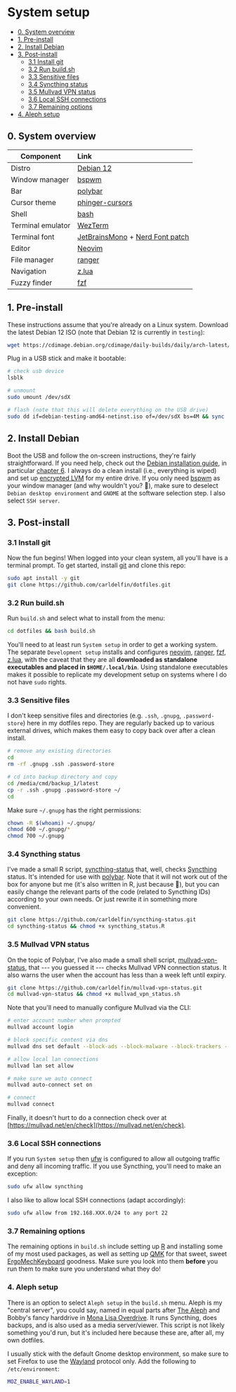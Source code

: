 System setup
============

- [0. System overview](#0-system-overview)
- [1. Pre-install](#1-pre-install)
- [2. Install Debian](#2-install-debian)
- [3. Post-install](#3-post-install)
    - [3.1 Install git](#31-install-git)
    - [3.2 Run build.sh](#32-run-buildsh)
    - [3.3 Sensitive files](#33-sensitive-files)
    - [3.4 Syncthing status](#34-syncthing-status)
    - [3.5 Mullvad VPN status](#35-mullvad-vpn-status)
    - [3.6 Local SSH connections](#36-local-ssh-connections)
    - [3.7 Remaining options](#37-remaining-options)
- [4. Aleph setup](#4-aleph-setup)

## 0. System overview

| Component           | Link                                            |
| --------------------| :-----------------------------------------------|
| Distro              | [Debian 12](https://wiki.debian.org/DebianBookworm)|
| Window manager      | [bspwm](https://github.com/baskerville/bspwm)|
| Bar                 | [polybar](https://github.com/polybar/polybar)|
| Cursor theme        | [phinger-cursors](https://github.com/phisch/phinger-cursors)|
| Shell               | [bash](https://www.gnu.org/software/bash/)|
| Terminal emulator   | [WezTerm](https://wezfurlong.org/wezterm/)|
| Terminal font       | [JetBrainsMono](https://github.com/JetBrains/JetBrainsMono) + [Nerd Font patch](https://www.nerdfonts.com/font-downloads)|
| Editor              | [Neovim](https://neovim.io/)|
| File manager        | [ranger](https://github.com/ranger/ranger)|
| Navigation          | [z.lua](https://github.com/skywind3000/z.lua)|
| Fuzzy finder        | [fzf](https://github.com/junegunn/fzf)|

## 1. Pre-install

These instructions assume that you're already on a Linux system. Download the latest Debian 12 ISO (note that Debian 12 is currently in `testing`):

```bash
wget https://cdimage.debian.org/cdimage/daily-builds/daily/arch-latest/amd64/iso-cd/debian-testing-amd64-netinst.iso
```

Plug in a USB stick and make it bootable:

```bash
# check usb device
lsblk

# unmount
sudo umount /dev/sdX

# flash (note that this will delete everything on the USB drive)
sudo dd if=debian-testing-amd64-netinst.iso of=/dev/sdX bs=4M && sync
```

## 2. Install Debian

Boot the USB and follow the on-screen instructions, they're fairly straightforward. If you need help, check out the [Debian installation guide](https://www.debian.org/releases/stable/amd64/), in particular [chapter 6](https://www.debian.org/releases/stable/amd64/ch06.en.html). I always do a clean install (i.e., everything is wiped) and set up [encrypted LVM](https://wiki.debian.org/LVM#Encrypted_LVM) for my entire drive. If you only need [bspwm](https://github.com/baskerville/bspwm) as your window manager (and why wouldn't you? :shrug:), make sure to deselect `Debian desktop environment` and `GNOME` at the software selection step. I also select `SSH server`.

## 3. Post-install

### 3.1 Install git

Now the fun begins! When logged into your clean system, all you'll have is a terminal prompt. To get started, install [git](https://git-scm.com/) and clone this repo:

```bash
sudo apt install -y git
git clone https://github.com/carldelfin/dotfiles.git
```
### 3.2 Run build.sh

Run `build.sh` and select what to install from the menu:

```bash
cd dotfiles && bash build.sh
```

You'll need to at least run `System setup` in order to get a working system. The separate `Development setup` installs and configures [neovim](https://neovim.io/), [ranger](https://github.com/ranger/ranger), [fzf](https://github.com/junegunn/fzf), [z.lua](https://github.com/skywind3000/z.lua), with the caveat that they are all **downloaded as standalone executables and placed in `$HOME/.local/bin`**. Using standalone executables makes it possible to replicate my development setup on systems where I do not have `sudo` rights.

### 3.3 Sensitive files

I don't keep sensitive files and directories (e.g. `.ssh`, `.gnupg`, `.password-store`) here in my dotfiles repo. They are regularly backed up to various external drives, which makes them easy to copy back over after a clean install. 

```bash
# remove any existing directories
cd
rm -rf .gnupg .ssh .password-store 

# cd into backup directory and copy
cd /media/cmd/backup_1/latest
cp -r .ssh .gnupg .password-store ~/
cd
```

Make sure `~/.gnupg` has the right permissions:

```bash
chown -R $(whoami) ~/.gnupg/
chmod 600 ~/.gnupg/*
chmod 700 ~/.gnupg
```

### 3.4 Syncthing status

I've made a small R script, [syncthing-status](https://github.com/carldelfin/syncthing-status) that, well, checks [Syncthing](https://syncthing.net/) status. It's intended for use with [polybar](https://github.com/polybar/polybar). Note that it will not work out of the box for anyone but me (it's also written in R, just because :shrug:), but you can easily change the relevant parts of the code (related to Syncthing IDs) according to your own needs. Or just rewrite it in something more convenient.

```bash
git clone https://github.com/carldelfin/syncthing-status.git
cd syncthing-status && chmod +x syncthing_status.R
```

### 3.5 Mullvad VPN status

On the topic of Polybar, I've also made a small shell script, [mullvad-vpn-status](https://github.com/carldelfin/mullvad-vpn-status), that --- you guessed it --- checks Mullvad VPN connection status. It also warns the user when the account has less than a week left until expiry.

```bash
git clone https://github.com/carldelfin/mullvad-vpn-status.git
cd mullvad-vpn-status && chmod +x mullvad_vpn_status.sh
```

Note that you'll need to manually configure Mullvad via the CLI:

```bash
# enter account number when prompted
mullvad account login

# block specific content via dns
mullvad dns set default --block-ads --block-malware --block-trackers --block-gambling --block-adult-content

# allow local lan connections
mullvad lan set allow

# make sure we auto connect
mullvad auto-connect set on

# connect
mullvad connect
```

Finally, it doesn't hurt to do a connection check over at [https://mullvad.net/en/check](https://mullvad.net/en/check).

### 3.6 Local SSH connections

If you run `System setup` then [ufw](https://launchpad.net/ufw) is configured to allow all outgoing traffic and deny all incoming traffic. If you use Syncthing, you'll need to make an exception:

```bash
sudo ufw allow syncthing
```

I also like to allow local SSH connections (adapt accordingly):

```bash
sudo ufw allow from 192.168.XXX.0/24 to any port 22
```
### 3.7 Remaining options

The remaining options in `build.sh` include setting up [R](https://www.r-project.org/) and installing some of my most used packages, as well as setting up [QMK](https://qmk.fm/) for that sweet, sweet [ErgoMechKeyboard](https://www.reddit.com/r/ErgoMechKeyboards/) goodness. Make sure you look into them **before** you run them to make sure you understand what they do!

### 4. Aleph setup

There is an option to select `Aleph setup` in the `build.sh` menu. Aleph is my "central server", you could say, named in equal parts after [The Aleph](https://en.wikipedia.org/wiki/The_Aleph_(short_story)) and Bobby's fancy harddrive in [Mona Lisa Overdrive](https://en.wikipedia.org/wiki/Mona_Lisa_Overdrive). It runs Syncthing, does backups, and is also used as a media server/viewer. This script is not likely something you'd run, but it's included here because these are, after all, my own dotfiles.

I usually stick with the default Gnome desktop environment, so make sure to set Firefox to use the [Wayland](https://wayland.freedesktop.org/) protocol only. Add the following to `/etc/environment`:

```bash
MOZ_ENABLE_WAYLAND=1
```

